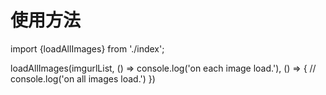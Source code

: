 # 使用方法

import {loadAllImages} from './index';

loadAllImages(imgurlList, () => console.log('on each image load.'), () => {
  // console.log('on all images load.')
})
